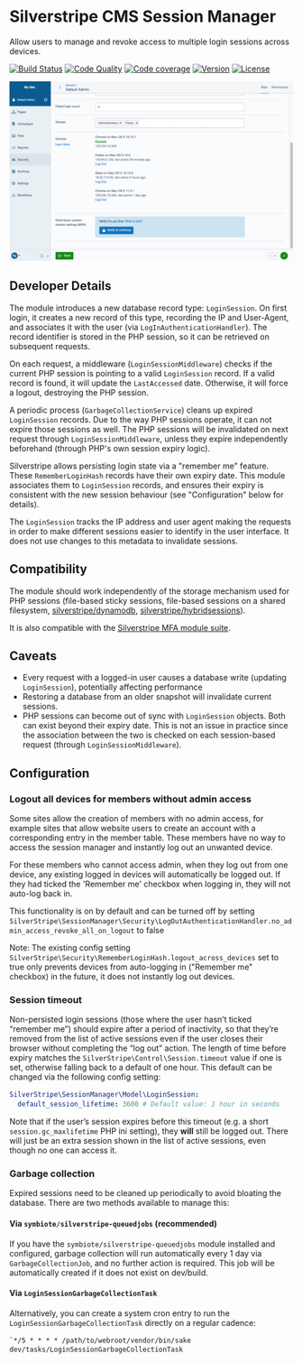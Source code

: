# Silverstripe CMS Session Manager

Allow users to manage and revoke access to multiple login sessions across devices.

[![Build Status](https://api.travis-ci.com/silverstripe/silverstripe-session-manager.svg?branch=1)](https://travis-ci.com/silverstripe/silverstripe-session-manager)
[![Code Quality](http://img.shields.io/scrutinizer/g/silverstripe/silverstripe-session-manager.svg?style=flat)](https://scrutinizer-ci.com/g/silverstripe/silverstripe-session-manager)
[![Code coverage](https://codecov.io/gh/silverstripe/silverstripe-session-manager/branch/master/graph/badge.svg)](https://codecov.io/gh/silverstripe/silverstripe-session-manager)
[![Version](http://img.shields.io/packagist/v/silverstripe/session-manager.svg?style=flat)](https://packagist.org/packages/silverstripe/session-manager)
[![License](http://img.shields.io/packagist/l/silverstripe/session-manager.svg?style=flat)](LICENSE)

![CMS view](images/cms.png)

## Developer Details

The module introduces a new database record type: `LoginSession`.
On first login, it creates a new record of this type, recording the IP and User-Agent,
and associates it with the user (via `LogInAuthenticationHandler`).
The record identifier is stored in the PHP session, so it can be retrieved on subsequent requests.

On each request, a middleware (`LoginSessionMiddleware`) checks if the current
PHP session is pointing to a valid `LoginSession` record.
If a valid record is found, it will update the `LastAccessed` date.
Otherwise, it will force a logout, destroying the PHP session.

A periodic process (`GarbageCollectionService`) cleans up expired `LoginSession` records.
Due to the way PHP sessions operate, it can not expire those sessions as well.
The PHP sessions will be invalidated on next request through `LoginSessionMiddleware`,
unless they expire independently beforehand (through PHP's own session expiry logic).

Silverstripe allows persisting login state via a "remember me" feature.
These `RememberLoginHash` records have their own expiry date.
This module associates them to `LoginSession` records,
and ensures their expiry is consistent with the new session behaviour
(see "Configuration" below for details).

The `LoginSession` tracks the IP address and user agent making the requests
in order to make different sessions easier to identify in the user interface.
It does not use changes to this metadata to invalidate sessions.

## Compatibility

The module should work independently of the storage mechanism used for PHP sessions (file-based sticky sessions, file-based sessions on a shared filesystem, [silverstripe/dynamodb](https://github.com/silverstripe/silverstripe-dynamodb), [silverstripe/hybridsessions](https://github.com/silverstripe/silverstripe-hybridsessions)).

It is also compatible with the [Silverstripe MFA module suite](https://github.com/silverstripe/silverstripe-mfa).

## Caveats

 * Every request with a logged-in user causes a database write (updating `LoginSession`), potentially affecting performance
 * Restoring a database from an older snapshot will invalidate current sessions.
 * PHP sessions can become out of sync with `LoginSession` objects. Both can exist beyond their expiry date.
   This is not an issue in practice since the association between the two is checked on each session-based request
   (through `LoginSessionMiddleware`).

## Configuration

### Logout all devices for members without admin access

Some sites allow the creation of members with no admin access, for example sites that allow website users to create an account with a corresponding entry in the member table.  These members have no way to access the session manager and instantly log out an unwanted device.

For these members who cannot access admin, when they log out from one device, any existing logged in devices will automatically be logged out.  If they had ticked the 'Remember me' checkbox when logging in, they will not auto-log back in.

This functionality is on by default and can be turned off by setting
`SilverStripe\SessionManager\Security\LogOutAuthenticationHandler.no_admin_access_revoke_all_on_logout` to false

Note: The existing config setting `SilverStripe\Security\RememberLoginHash.logout_across_devices` set to true only prevents devices from auto-logging in ("Remember me" checkbox) in the future, it does not instantly log out devices.

### Session timeout

Non-persisted login sessions (those where the user hasn’t ticked “remember me”) should expire after a period of inactivity, so that they’re removed from the list of active sessions even if the user closes their browser without completing the “log out” action. The length of time before expiry matches the `SilverStripe\Control\Session.timeout` value if one is set, otherwise falling back to a default of one hour. This default can be changed via the following config setting:

```yml
SilverStripe\SessionManager\Model\LoginSession:
  default_session_lifetime: 3600 # Default value: 1 hour in seconds
```

Note that if the user’s session expires before this timeout (e.g. a short `session.gc_maxlifetime` PHP ini setting), they **will** still be logged out. There will just be an extra session shown in the list of active sessions, even though no one can access it.

### Garbage collection

Expired sessions need to be cleaned up periodically to avoid bloating the database. There are two methods available to manage this:

#### Via `symbiote/silverstripe-queuedjobs` (recommended)
If you have the `symbiote/silverstripe-queuedjobs` module installed and configured, garbage collection will run automatically every 1 day via `GarbageCollectionJob`, and no further action is required.  This job will be automatically created if it does not exist on dev/build.

#### Via `LoginSessionGarbageCollectionTask`
Alternatively, you can create a system cron entry to run the `LoginSessionGarbageCollectionTask` directly on a regular cadence:

```
`*/5 * * * * /path/to/webroot/vendor/bin/sake dev/tasks/LoginSessionGarbageCollectionTask
```
